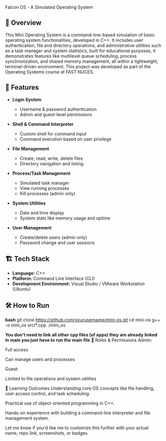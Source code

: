 Falcon OS - A Simulated Operating System

## 📌 Overview

This Mini Operating System is a command-line-based simulation of basic operating system functionalities, developed in C++. It includes user authentication, file and directory operations, and administrative utilities such as a task manager and system statistics, built for educational purposes, it demonstrates features like multilevel queue scheduling, process synchronization, and shared memory management, all within a lightweight, terminal-driven environment. This project was developed as part of the Operating Systems course at FAST NUCES.

## 🚀 Features

- **Login System**
  - Username & password authentication
  - Admin and guest-level permissions

- **Shell & Command Interpreter**
  - Custom shell for command input
  - Command execution based on user privilege

- **File Management**
  - Create, read, write, delete files
  - Directory navigation and listing

- **Process/Task Management**
  - Simulated task manager
  - View running processes
  - Kill processes (admin only)

- **System Utilities**
  - Date and time display
  - System stats like memory usage and uptime

- **User Management**
  - Create/delete users (admin only)
  - Password change and user sessions

## 🏗️ Tech Stack

- **Language:** C++
- **Platform:** Command Line Interface (CLI)
- **Development Environment:** Visual Studio / VMware Workstation (Ubuntu)


## 🛠️ How to Run

**bash**
git clone https://github.com/yourusername/mini-os.git
cd mini-os
g++ -o mini_os src/*.cpp
./mini_os

**You don't need to link all other cpp files (of apps) they are already linked in main you just have to run the main file**
👤 Roles & Permissions
Admin:

Full access

Can manage users and processes

Guest:

Limited to file operations and system utilities

🧠 Learning Outcomes
Understanding core OS concepts like file handling, user access control, and task scheduling.

Practical use of object-oriented programming in C++.

Hands-on experience with building a command-line interpreter and file management system.


Let me know if you'd like me to customize this further with your actual name, repo link, screenshots, or badges.
